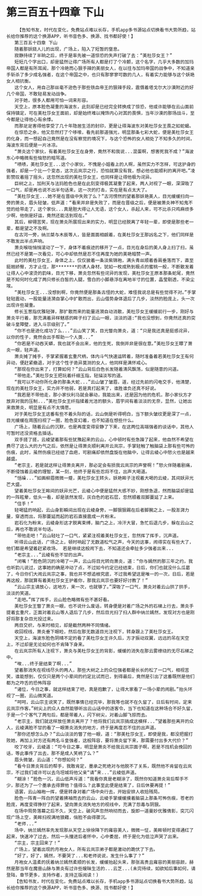 # 第三百五十四章 下山
        【告知书友，时代在变化，免费站点难以长存，手机app多书源站点切换看书大势所趋，站长给你推荐的这个换源APP，听书音色多、换源、找书都好使！】
       第三百五十四章 下山
       随着那妖娆人儿的出现，广场上，陷入了短暂的窒息。
       寂静持续了半晌之后，终于是率先被一道惊恐的失声打破了去：“美杜莎女王？”
       短短几个字出口，却是猛然让得广场所有人都是打了个冷颤，这个名字，几乎大多数的加玛帝国人都是有所耳闻，那个冷艳而心狠手辣的美丽女人，在以往与加玛帝国的战争中，不知道亲手斩杀了多少成名强者，在这个帝国之中，也只有那寥寥可数的几人，有着实力能够与这个妖艳女人相抗衡。
       这个女人，用自己那丝毫不逊色于那些铁血帝王的狠辣手段，震慑着塔戈尔大沙漠附近的好几个帝国，不敢轻易发动战争。
       对于她，很多人都用可怕一词来形容。
       天空上，原本脸色凝重的海波东，此刻却是已经完全转换成了惊恐，他或许能够在云山面前保持镇定，可在美杜莎女王面前，却是始终难以掩饰内心对其的畏惧，当年沙漠的那场战斗，至今都是让得他心有余悸。
       而那足足害得他享受了几十年隐居生活的封印，更是让得海波东对美杜莎女王畏之如蛇蝎。
       在惊恐之余，他又忽然打了个哆嗦，看先前那道强光，明显那条七彩大蛇，便是美杜莎女王的化身，而一想起自己竟然是在没有察觉的境况下，与这个恐怖的女人相处了不知多久的时间，海波东背后便是一片冰凉。
       “萧炎这个家伙，有着美杜莎女王在身旁，竟然不和我说...混蛋啊，想害死我不成？”海波东心中略微有些恼怒的暗骂道。
       “啧啧，美杜莎女王...这个小家伙，不愧是小姐看上的人啊，虽然实力不怎样，可这护身的强者，却是一个比一个变态，这次云岚宗之行，恐怕就算没有我，想必他也能顺利的离开吧。”凌影赞叹着摇了摇头，这忽然出现的美杜莎女王，也同样是让得他极为诧异。
       巨树之上，加刑天与法犸脸色也是在此刻变得极其凝重了起来，两人对视了一眼，深深吸了一口气，却是再也说不出半句话来，这一次的打击，实在是有点太大了。
       “美杜莎女王...她不是在晋级中失败了么？”古河愣然的望着那妖艳美人，目光缓缓扫向一旁的萧炎，眉头轻皱，低声道：“看来并非是失败了，而是在晋级之后，便是被萧炎神不知鬼不觉的给带走了，这个家伙...真是胆大得让人无语，这个女人，杀起人来，可不比杀只鸡麻烦多少啊，他倒是好运，竟然还能活到现在。”
       其后，柳翎苦笑，现在萧炎所展现出来的实力，明显已经脱离了年轻一辈，即使是那些老一辈，都是望之不及啊。
       在古河一旁，纳兰桀与木辰等人，皆是面面相觑着，在美杜莎女王那凶名之下，他们同样是不敢发出半点声响。
       萧炎喉咙悄悄滚动了一下，身体不着痕迹的移开了一点，目光在身后的美人身上扫了扫，虽然已经不是第一次看见，可心中却依然是忍不住再度为她的美艳暗赞一声。
       此时的美杜莎女王，身体之上，仅仅披着一条淡紫锦袍，满头青丝顺着香肩垂落而下，直至挺翘娇臀，方才止住，那********的诱人身材，犹如一枚成熟到极点的蜜桃一般，不断散发着让得人心中滚烫的韵味，目光下移，萧炎忽然有些诧异的发现，美杜莎女王原本那条蛇尾，竟然是不知何时化成了两只修长白皙的人腿，雪白的小脚悬浮在离地半寸的位置，晶莹剔透，不染尘埃。
       “美杜莎女王...没想到啊，你竟然便是那条古怪的大蛇，难怪我说总是有些觉得不对。”手掌轻轻震动，一股能量涟漪自掌心中扩散而出，云山借势身体退后了几步，淡然的脸庞上，头一次出现许些凝重。
       修长玉葱指优雅轻弹，那扩散而来的能量涟漪自动消散，美杜莎女王缓缓前行一步，刚好与萧炎平行着，那充满着异样魅惑的眸子扫了云山一眼，淡淡的道:“我也没想到，你竟然还真的突破斗皇障壁，进入斗宗级别了。”
       “你不也是进化成功了么...”云山笑了笑，目光瞥向萧炎，道：“只是我还真是挺感诧异，以你的性子，竟然会出手帮助一个人类...”
       “你若是不动吞天蟒，我也就不会出来，他的生死，我倒并非是很在意。”美杜莎女王瞟了萧炎一眼，轻声道。
       萧炎摊了摊手，手掌紧握着玄重尺柄，体内斗气快速运转着，随时准备着若美杜莎女王有何异动，便赶紧撤退，对于这个性子诡异莫测的女人，他同样是满怀戒心。
       “那现在你出来了，打算如何？”云山背后白色长发随着清风飘荡，似是随意的问道。
       “带他走。”美杜莎女王把玩着纤细玉指，轻描淡写的道。
       “我可以不动你所化身的那条大蛇...”云山皱了皱眉，道，经过先前的闪电交手，他清楚，现在的美杜莎女王，实力并不他弱，若是真打起来了，谁胜谁负还真不好说。
       “我若是不带他走，那小家伙利马就会暴动，我能出来，还是因为他的危机，那小家伙方才放弃对我的压制...”美杜莎女王纤指揉着光洁的额头，眉宇间有着淡淡的无奈，显然，让她出来救萧炎，明显是有点不太情愿。
       对于美杜莎女王这番有些不着头际的话，云山倒是听得明白，当下额头皱纹更是深了一点，目光缓缓在周围扫视了一圈，脸色变幻着，也不知道在想些什么。
       广场上，随着云山的沉默，也是再度变得安静了下来，在这两位高端强者的谈话中，其他人可暂时还没资格去插话。
       双手搓了搓，云棱望着那有些犹豫起来的云山，心中顿时有些急躁了起来，他自然不希望在费尽了这么大的力气之后，依然是让得萧炎顺利离开云岚宗，手掌轻触了触脑袋上那有些可怖的伤痕，此时，虽然伤痕已经结了血疤，可剧痛却依然盘旋在他脑中，让得云棱心中怒火也是越来越盛。
       “老宗主，若是就这样让得萧炎离开，那必定会有损我云岚宗的声誉啊！”怒火伴随着剧痛，不断侵蚀着云棱的理智，某一刻，他终于是有些忍将不住，出声大喝道。
       “恬噪...”如画柳眉微微一蹙，美杜莎女王转头，妖艳眸子注视着大喝的云棱，其间妖异光芒大盛。
       望着美杜莎女王眸间的妖异光芒，云棱心中便是猛然大感不妙，刚想急退，然而脑袋却是猛的一阵眩晕，低头一看，却是骇然发现，灰白色的岩石层，忽然顺着双脚蔓延了上来。
       “住手！”
       轻喝猛的响起，云山身影瞬间出现在云棱身旁，一脚狠狠踢在后者脚腕之上，一股澎湃力量，穿透而出，将那蔓延而起的岩石直接震成一片粉末。
       岩石化为粉末，云棱身形这才脱离束缚，脑门之上，冷汗大冒，急忙后退几步，躲在云山之后，再也不敢说半句话。
       “带他走吧！”云山轻吐了一口气，紧紧注视着美杜莎女王，忽然挥了挥手，沉声道。
       听得云山此话，广场之上，顿时响起了无数道松气之声，今天的这事，闹得实在有些大了，他们都是希望着赶紧收场， 若是继续这般闹下去，不知道还会牵扯多少强者出来...
       “老宗主...”云棱有些不甘的出声。
       “闭嘴！”脸色阴沉的冷喝了一声，云山将目光转向萧炎，道：“你与嫣然的那三年之约，我也听韵儿说过，这事她的确是冲动了点，不过如今约定已经结束，日后，你们也就没什么瓜葛了，今日你们大闹云岚宗之事，我也并不想追根究底，不过我希望这是唯一的一次，日后，若是再这般，那就算有着美杜莎女王护着你，那我云岚宗也要好好讨教了！”
       “云山宗主请放心，这地方，来一次，也就够了。”深吸了一口气，萧炎对着云山拱了拱手，淡淡的笑道。
       “走吧。”挥了挥手，云山脸色略微有些不甚好看。
       美杜莎女王瞥了萧炎一眼，也不说什么废话，转身便是对着广场之外的石梯上行去，萧炎手提着玄重尺，正面对着云山等人退后了几步，然后目光扫了扫人群中纳兰嫣然，发现对方也是刚好将那复杂目光投过来。
       两目交织，与来时相见，却是截然两种不同情绪。
       收回视线，萧炎垂下眼睑，然后在那无数道目光注视下，转身跟上了美杜莎女王。
       天空上，海波东脸色阴晴不定的看了美杜莎女王许久后，方才振动双翼，远远的吊在天空上，不过却是无论如何也不肯降下身来。
       在云岚宗所有人注视下，萧炎与美杜莎女王的背影，缓缓的消失在那云雾缭绕的无尽石梯之中。
       “唉...终于是结束了啊...”
       望着那消失在视线尽头的两人，那些大树之上的众位强者都是长长的松了一口气，相视苦笑，谁能想到，仅仅只是两个小辈间的约定比试而已，到得最后，竟然是引出了这番既然是他们都为之咋舌的恐怖阵容
       “诸位，今日之事，就这样结束了吧，真是抱歉了，让得大家看了一场小辈的闹剧。”抬头环视了一圈，云山微笑道。
       “呵呵，云山宗主说笑了，既然事情已经完毕，那我等也就不在久留了，日后有时间，定来云岚宗作客。”树尖上的众人自然能够听出云山话中的逐客令，当下也知道在这种场合不好久留，于是一个个客气了两句后，都是带着人，闪下树尖，对着山脚飞掠而去。
       “老宗主，我们就这样放任萧炎离开了？他将我们云岚宗搞成这模样...”望着那些离开的众人，云棱满脸不甘的看了一眼萧炎消失的地方，终于是再度忍不住的出声道。
       “那你还想怎么办？”云山淡淡的瞥了他一眼，道：“那美杜莎女王，即使是我，都没把握打败她，再加上对方还有两名斗皇强者，这般阵容，要将萧炎留下来，那需要付出多大代价？”
       咬了咬牙，云棱道：“可今日之事，明显是萧炎不给我云岚宗面子啊，若是不找机会挽回的话，等此事传了出去，那不是成人笑柄了么？”
       眉头微皱，云山道：“你想如何？”
       “看今日萧炎背后的帮手，我敢肯定，墨承之死绝对与他脱不了关系，既然他不肯留在云岚宗，不过我们或许可以去乌坦城将他父亲“请”来...”云棱低声道。
       “糊涂！”脸色一沉，云山低声斥道：“我看你真是老糊涂了，既然你知道萧炎背后帮手不少，那还为了一个墨承去得罪他？值得么？此事至此便是结束了，日后休要再提！”
       语罢，云山袖袍一挥，便是转身对着广场中央行去，开始安排人收拾残局。
       脸色一阵青一阵白的望着拂袖而去的云山，云棱手掌缓缓摸着脑袋上那条可怖伤痕，苍老的脸庞，再度变得狰狞了起来，望向萧炎消失地方的视线中，充满了怨毒与阴狠。
       在场中局势落幕之后不久，天空上，破风声忽然响彻而去，旋即一道曼妙优雅倩影，突兀闪现广场上空，美眸扫视满地狼藉，俏脸不由得骤沉。
       “老师...”
       场中，纳兰嫣然率先发现那从天空上徐徐降下的雍容美人，微微一怔，美眸顿时变得通红了起来，快速冲了过去，然后一头撞进后者怀中，心中委屈，终于是化为低泣声哭了出来。
       “宗主，宗主回来了！”
       广场上，望着出现的月袍女人，所有云岚宗弟子都是激动的跪伏了下去。
       “好了，好了，嫣然，不要哭了...和老师说说，发生什么事了？”
       月袍女人温柔的抚着纳兰嫣然柔顺的长发，缓缓抬起头来，那张高贵且雍容的美丽容颜，赫然是那当年在魔兽山脉与萧炎有过许些暧昧生活的...云芝...(未完待续，如欲知后事如何，请登陆，章节更多，支持作者，支持正版阅读！)
       【告知书友，时代在变化，免费站点难以长存，手机app多书源站点切换看书大势所趋，站长给你推荐的这个换源APP，听书音色多、换源、找书都好使！】